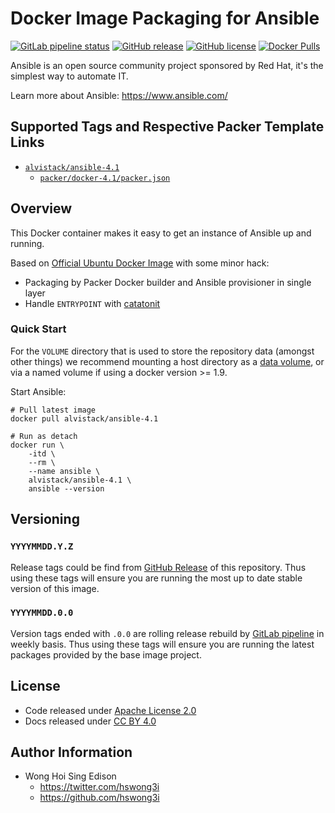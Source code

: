 # Docker Image Packaging for Ansible

[![GitLab pipeline status](https://img.shields.io/gitlab/pipeline/alvistack/docker-ansible/master)](https://gitlab.com/alvistack/docker-ansible/-/pipelines)
[![GitHub release](https://img.shields.io/github/release/alvistack/docker-ansible.svg)](https://github.com/alvistack/docker-ansible/releases)
[![GitHub license](https://img.shields.io/github/license/alvistack/docker-ansible.svg)](https://github.com/alvistack/docker-ansible/blob/master/LICENSE)
[![Docker Pulls](https://img.shields.io/docker/pulls/alvistack/ansible-4.1.svg)](https://hub.docker.com/r/alvistack/ansible-4.1)

Ansible is an open source community project sponsored by Red Hat, it's the simplest way to automate IT.

Learn more about Ansible: <https://www.ansible.com/>

## Supported Tags and Respective Packer Template Links

  - [`alvistack/ansible-4.1`](https://hub.docker.com/r/alvistack/ansible-4.1)
      - [`packer/docker-4.1/packer.json`](https://github.com/alvistack/docker-ansible/blob/master/packer/docker-4.1/packer.json)

## Overview

This Docker container makes it easy to get an instance of Ansible up and running.

Based on [Official Ubuntu Docker Image](https://hub.docker.com/_/ubuntu/) with some minor hack:

  - Packaging by Packer Docker builder and Ansible provisioner in single layer
  - Handle `ENTRYPOINT` with [catatonit](https://github.com/openSUSE/catatonit)

### Quick Start

For the `VOLUME` directory that is used to store the repository data (amongst other things) we recommend mounting a host directory as a [data volume](https://docs.docker.com/engine/tutorials/dockervolumes/#/data-volumes), or via a named volume if using a docker version \>= 1.9.

Start Ansible:

    # Pull latest image
    docker pull alvistack/ansible-4.1
    
    # Run as detach
    docker run \
        -itd \
        --rm \
        --name ansible \
        alvistack/ansible-4.1 \
        ansible --version

## Versioning

### `YYYYMMDD.Y.Z`

Release tags could be find from [GitHub Release](https://github.com/alvistack/docker-ansible/releases) of this repository. Thus using these tags will ensure you are running the most up to date stable version of this image.

### `YYYYMMDD.0.0`

Version tags ended with `.0.0` are rolling release rebuild by [GitLab pipeline](https://gitlab.com/alvistack/docker-ansible/-/pipelines) in weekly basis. Thus using these tags will ensure you are running the latest packages provided by the base image project.

## License

  - Code released under [Apache License 2.0](LICENSE)
  - Docs released under [CC BY 4.0](http://creativecommons.org/licenses/by/4.0/)

## Author Information

  - Wong Hoi Sing Edison
      - <https://twitter.com/hswong3i>
      - <https://github.com/hswong3i>
